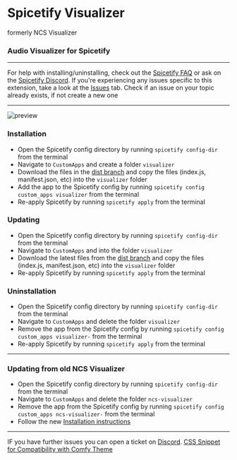 # Spicetify Visualizer
formerly NCS Visualizer

### Audio Visualizer for Spicetify

---

For help with installing/uninstalling, check out the [Spicetify FAQ](https://spicetify.app/docs/faq) or ask on the [Spicetify Discord](https://discord.gg/VnevqPp2Rr).
If you're experiencing any issues specific to this extension, take a look at the [Issues](https://github.com/Konsl/spicetify-visualizer/issues) tab.
Check if an issue on your topic already exists, if not create a new one

---

![preview](resources/screenshot.png)

### Installation
* Open the Spicetify config directory by running `spicetify config-dir` from the terminal
* Navigate to `CustomApps` and create a folder `visualizer`
* Download the files in the [dist branch](https://github.com/Konsl/spicetify-visualizer/archive/refs/heads/dist.zip) and copy the files (index.js, manifest.json, etc) into the `visualizer` folder
* Add the app to the Spicetify config by running `spicetify config custom_apps visualizer` from the terminal
* Re-apply Spicetify by running `spicetify apply` from the terminal

### Updating
* Open the Spicetify config directory by running `spicetify config-dir` from the terminal
* Navigate to `CustomApps` and into the folder `visualizer`
* Download the latest files from the [dist branch](https://github.com/Konsl/spicetify-visualizer/archive/refs/heads/dist.zip) and copy the files (index.js, manifest.json, etc) into the `visualizer` folder
* Re-apply Spicetify by running `spicetify apply` from the terminal

### Uninstallation
* Open the Spicetify config directory by running `spicetify config-dir` from the terminal
* Navigate to `CustomApps` and delete the folder `visualizer`
* Remove the app from the Spicetify config by running `spicetify config custom_apps visualizer-` from the terminal
* Re-apply Spicetify by running `spicetify apply` from the terminal

---

### Updating from old NCS Visualizer
* Open the Spicetify config directory by running `spicetify config-dir` from the terminal
* Navigate to `CustomApps` and delete the folder `ncs-visualizer`
* Remove the app from the Spicetify config by running `spicetify config custom_apps ncs-visualizer-` from the terminal
* Follow the new [Installation instructions](#installation)

---


IF you have further issues you can open a ticket on [Discord](https://discord.gg/appzM48wXG).
[CSS Snippet for Compatibility with Comfy Theme](https://github.com/Konsl/spicetify-visualizer/issues/21#issuecomment-2050515422)
